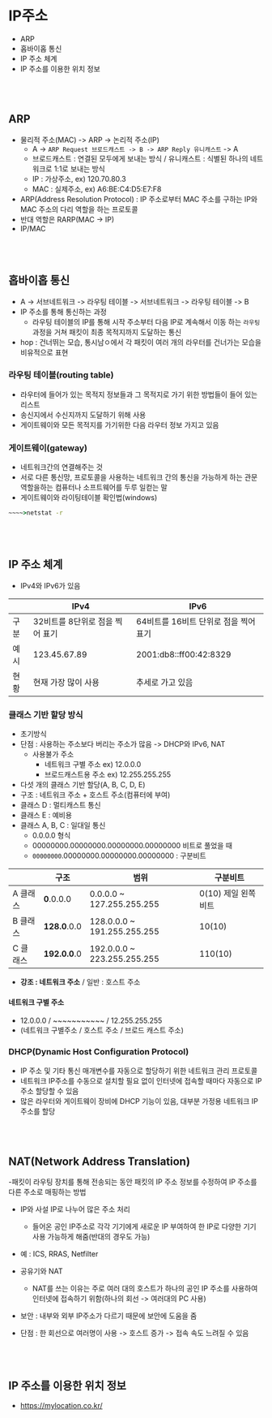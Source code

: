 # IP주소
- ARP
- 홉바이홉 통신
- IP 주소 체계
- IP 주소를 이용한 위치 정보

<br><br>

## ARP
- 물리적 주소(MAC) -> ARP -> 논리적 주소(IP)
    - A -> `ARP Request 브로드캐스트 -> B -> ARP Reply 유니캐스트` -> A
    - 브로드캐스트 : 연결된 모두에게 보내는 방식 / 유니캐스트 : 식별된 하나의 네트워크로 1:1로 보내는 방식
    - IP : 가상주소, ex) 120.70.80.3
    - MAC : 실제주소, ex) A6:BE:C4:D5:E7:F8
- ARP(Address Resolution Protocol) : IP 주소로부터 MAC 주소를 구하는 IP와 MAC 주소의 다리 역할을 하는 프로토콜
- 반대 역할은 RARP(MAC -> IP)
- IP/MAC

<br><br>

## 홉바이홉 통신
- A -> 서브네트워크 -> 라우팅 테이블 -> 서브네트워크 -> 라우팅 테이블 -> B
- IP 주소를 통해 통신하는 과정
    - 라우팅 테이블의 IP를 통해 시작 주소부터 다음 IP로 계속해서 이동 하는 `라우팅`과정을 거쳐 패킷이 최종 목적지까지 도달하는 통신
- hop : 건너뛰는 모습, 통시남ㅇ에서 각 패킷이 여러 개의 라우터를 건너가는 모습을 비유적으로 표현

### 라우팅 테이블(routing table)
- 라우터에 들어가 있는 목적지 정보들과 그 목적지로 가기 위한 방법들이 들어 있는 리스트
- 송신지에서 수신지까지 도달하기 위해 사용
- 게이트웨이와 모든 목적지를 가기위한 다음 라우터 정보 가지고 있음

### 게이트웨이(gateway)
- 네트워크간의 연결해주는 것
- 서로 다른 통신망, 프로토콜을 사용하는 네트워크 간의 통신을 가능하게 하는 관문 역할을하는 컴퓨터나 소프트웨어를 두루 일컫는 말
- 게이트웨이와 라이팅테이블 확인법(windows)
```cmd
~~~~>netstat -r
```

<br><br>

## IP 주소 체계
- IPv4와 IPv6가 있음

||IPv4|IPv6|
|------|---|---|
|구분|32비트를 8단위로 점을 찍어 표기|64비트를 16비트 단위로 점을 찍어 표기|
|예시|123.45.67.89|2001:db8::ff00:42:8329|
|현황|현재 가장 많이 사용|추세로 가고 있음|

### 클래스 기반 할당 방식
- 초기방식
- 단점 : 사용하는 주소보다 버리는 주소가 많음 -> DHCP와 IPv6, NAT
    - 사용불가 주소
        - 네트워크 구별 주소 ex) 12.0.0.0
        - 브로드캐스트용 주소 ex) 12.255.255.255
- 다섯 개의 클래스 기반 할당(A, B, C, D, E)
- 구조 : 네트워크 주소 + 호스트 주소(컴퓨터에 부여)
- 클래스 D : 멀티캐스트 통신
- 클래스 E : 예비용
- 클래스 A, B, C : 일대일 통신
    - 0.0.0.0 형식
    - 00000000.00000000.00000000.00000000 비트로 풀었을 때
    - `00000000`.00000000.00000000.00000000 : 구분비트

||구조|범위|구분비트|
|---|---|---|---|
|A 클래스|**0**.0.0.0|0.0.0.0 ~ 127.255.255.255|0(10) 제일 왼쪽 비트|
|B 클래스|**128.0**.0.0|128.0.0.0 ~ 191.255.255.255|10(10)|
|C 클래스|**192.0.0**.0|192.0.0.0 ~ 223.255.255.255|110(10)|
- **강조 : 네트워크 주소** / 일반 : 호스트 주소

#### 네트워크 구별 주소
- 12.0.0.0 / ~~~~~~~~~~~ / 12.255.255.255
- (네트워크 구별주소 / 호스트 주소 / 브로드 캐스트 주소)

### DHCP(Dynamic Host Configuration Protocol)
- IP 주소 및 기타 통신 매개변수를 자동으로 할당하기 위한 네트워크 관리 프로토콜
- 네트워크 IP주소를 수동으로 설치할 필요 없이 인터넷에 접속할 때마다 자동으로 IP주소 할당할 수 있음
- 많은 라우터와 게이트웨이 장비에 DHCP 기능이 있음, 대부분 가정용 네트워크 IP 주소를 할당

<br><br>

## NAT(Network Address Translation)
-패킷이 라우팅 장치를 통해 전송되는 동안 패킷의 IP 주소 정보를 수정하여 IP 주소를 다른 주소로 매핑하는 방법
- IP와 사설 IP로 나누어 많은 주소 처리
    - 들어온 공인 IP주소로 각각 기기에게 새로운 IP 부여하여 한 IP로 다양한 기기 사용 가능하게 해줌(반대의 경우도 가능)
- 예 : ICS, RRAS, Netfilter

- 공유기와 NAT
    - NAT를 쓰는 이유는 주로 여러 대의 호스트가 하나의 공인 IP 주소를 사용하여 인터넷에 접속하기 위함(하나의 회선 -> 여러대의 PC 사용)
- 보안 : 내부와 외부 IP주소가 다르기 때문에 보안에 도움을 줌
- 단점 : 한 회선으로 여러명이 사용 -> 호스트 증가 -> 접속 속도 느려질 수 있음

<br><br>

## IP 주소를 이용한 위치 정보
- https://mylocation.co.kr/
